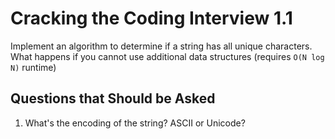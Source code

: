 # Cracking the Coding Interview 1.1

Implement an algorithm to determine if a string has all unique characters. What happens if you
cannot use additional data structures (requires `O(N log N)` runtime)

## Questions that Should be Asked

1. What's the encoding of the string? ASCII or Unicode?